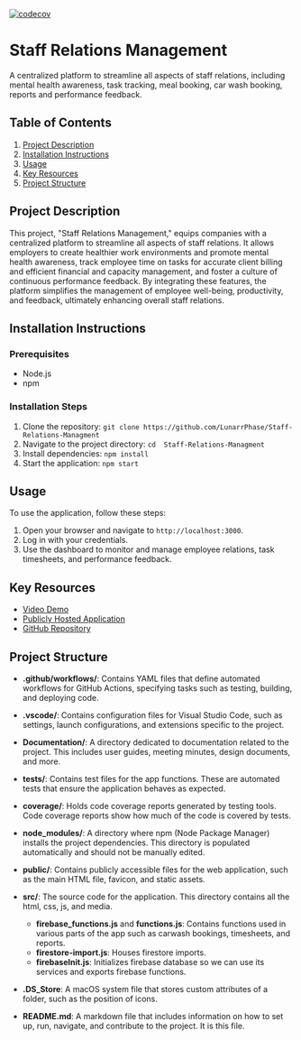 [![codecov](https://codecov.io/gh/LunarrPhase/Staff-Relations-Managment/graph/badge.svg?token=3A12FZGFGP)](https://codecov.io/gh/LunarrPhase/Staff-Relations-Managment)


# Staff Relations Management

A centralized platform to streamline all aspects of staff relations, including mental health awareness, task tracking, meal booking, car wash booking, reports and performance feedback.

## Table of Contents
1. [Project Description](#project-description)
2. [Installation Instructions](#installation-instructions)
3. [Usage](#usage)
4. [Key Resources](#key-resources)
5. [Project Structure](#project-structure)



## Project Description

This project, "Staff Relations Management," equips companies with a centralized platform to streamline all aspects of staff relations. It allows employers to create healthier work environments and promote mental health awareness, track employee time on tasks for accurate client billing and efficient financial and capacity management, and foster a culture of continuous performance feedback. By integrating these features, the platform simplifies the management of employee well-being, productivity, and feedback, ultimately enhancing overall staff relations.

## Installation Instructions

### Prerequisites
- Node.js
- npm

### Installation Steps
1. Clone the repository: `git clone https://github.com/LunarrPhase/Staff-Relations-Managment`
2. Navigate to the project directory: `cd  Staff-Relations-Managment`
3. Install dependencies: `npm install`
4. Start the application: `npm start`

## Usage

To use the application, follow these steps:
1. Open your browser and navigate to `http://localhost:3000`.
2. Log in with your credentials.
3. Use the dashboard to monitor and manage employee relations, task timesheets, and performance feedback.

## Key Resources

- [Video Demo](#link-to-your-video-demo)
- [Publicly Hosted Application](http://staff-relations-management.azurewebsites.net/)
- [GitHub Repository](https://github.com/LunarrPhase/Staff-Relations-Managment)


## Project Structure

- **.github/workflows/**: Contains YAML files that define automated workflows for GitHub Actions, specifying tasks such as testing, building, and deploying code.
- **.vscode/**: Contains configuration files for Visual Studio Code, such as settings, launch configurations, and extensions specific to the project.
- **Documentation/**: A directory dedicated to documentation related to the project. This includes user guides, meeting minutes, design documents, and more.
- **__tests__/**: Contains test files for the app functions. These are automated tests that ensure the application behaves as expected.
- **coverage/**: Holds code coverage reports generated by testing tools. Code coverage reports show how much of the code is covered by tests.

- **node_modules/**: A directory where npm (Node Package Manager) installs the project dependencies. This directory is populated automatically and should not be manually edited.
- **public/**: Contains publicly accessible files for the web application, such as the main HTML file, favicon, and static assets.
- **src/**: The source code for the application. This directory contains all the html, css, js, and media.
  - **firebase_functions.js** and **functions.js**: Contains functions used in various parts of the app such as carwash bookings, timesheets, and reports.
  - **firestore-import.js**: Houses firestore imports.
  - **firebaseInit.js**: Initializes firebase database so we can use its services and exports firebase functions.
 
- **.DS_Store**: A macOS system file that stores custom attributes of a folder, such as the position of icons. 

- **README.md**: A markdown file that includes information on how to set up, run, navigate, and contribute to the project. It is this file.



